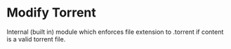 # Modify Torrent

Internal (built in) module which enforces file extension to .torrent if content is a valid torrent file.